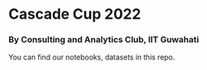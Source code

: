 # Cascade Cup 2022
### By Consulting and Analytics Club, IIT Guwahati

You can find our notebooks, datasets in this repo.
